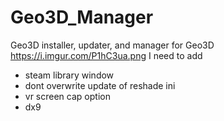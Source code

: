 # Geo3D_Manager
Geo3D installer, updater, and manager for Geo3D
https://i.imgur.com/P1hC3ua.png
I need to add
- steam library window
- dont overwrite update of reshade ini
- vr screen cap option 
- dx9 
